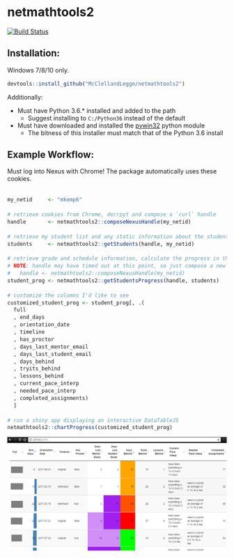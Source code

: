 # netmathtools2

[![Build Status](https://travis-ci.org/McClellandLegge/netmathtools2.svg?branch=master)](https://travis-ci.org/McClellandLegge/netmathtools2)

## Installation:

Windows 7/8/10 only.

```R
devtools::install_github("McClellandLegge/netmathtools2")
```

Additionally:

* Must have Python 3.6.* installed and added to the path
    * Suggest installing to `C:/Python36` instead of the default 
* Must have downloaded and installed the [pywin32](https://sourceforge.net/projects/pywin32/) python module
    * The bitness of this installer must match that of the Python 3.6 install
   
## Example Workflow:

Must log into Nexus with Chrome! The package automatically uses these cookies.

```R

my_netid     <- "mkemp6"

# retrieve cookies from Chrome, decrpyt and compose a `curl` handle
handle       <- netmathtools2::composeNexusHandle(my_netid)

# retrieve my student list and any static information about the students
students     <- netmathtools2::getStudents(handle, my_netid)

# retrieve grade and schedule information, calculate the progress in the course
# NOTE: handle may have timed out at this point, so just compose a new one if so:
#   handle <- netmathtools2::composeNexusHandle(my_netid)
student_prog <- netmathtools2::getStudentsProgress(handle, students)

# customize the columns I'd like to see
customized_student_prog <- student_prog[, .(
  full
  , end_days
  , orientation_date
  , timeline
  , has_proctor
  , days_last_mentor_email
  , days_last_student_email
  , days_behind
  , tryits_behind
  , lessons_behind
  , current_pace_interp
  , needed_pace_interp
  , completed_assignments)
  ]

# run a shiny app displaying an interactive DataTableJS
netmathtools2::chartProgress(customized_student_prog)
```

![alt text](www/app-output.png)


